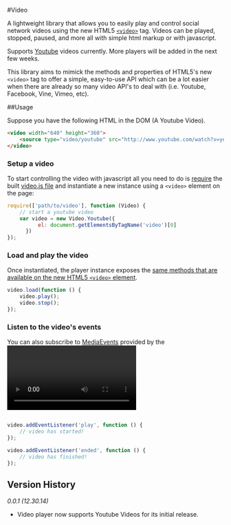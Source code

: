 #Video

A lightweight library that allows you to easily play and control social network videos using the new HTML5 [`<video>`](https://developer.mozilla.org/en-US/docs/Web/HTML/Element/video) tag. Videos
can be played, stopped, paused, and more all with simple html markup or with javascript.

Supports [Youtube](youtube.com) videos currently. More players will be added in the next few weeks.

This library aims to mimick the methods and properties of HTML5's new `<video>` tag to offer a simple, easy-to-use API
which can be a lot easier when there are already so many video API's to deal with (i.e. Youtube, Facebook, Vine, Vimeo, etc).


##Usage

Suppose you have the following HTML in the DOM (A Youtube Video).

```html
<video width="640" height="360">
    <source type="video/youtube" src="http://www.youtube.com/watch?v=ye82js0sL32" />
</video>
```

### Setup a video
To start controlling the video with javascript all you need to do is [require](http://requirejs.org) the built [video.js file](https://github.com/mkay581/video/tree/master/dist) and instantiate a new instance using a `<video>` element on the page:

```javascript
require(['path/to/video'], function (Video) {
    // start a youtube video
    var video = new Video.Youtube({
          el: document.getElementsByTagName('video')[0]
      })
});
```

### Load and play the video
Once instantiated, the player instance exposes the [same methods that are available on the new HTML5 `<video>` element](https://developer.mozilla.org/en-US/docs/Web/Guide/HTML/Using_HTML5_audio_and_video#Controlling_media_playback).

```javascript
video.load(function () {
    video.play();
    video.stop();
});
```

### Listen to the video's events
You can also subscribe to [MediaEvents](https://developer.mozilla.org/en-US/docs/Web/Guide/Events/Media_events) provided by the <video> element:

```javascript

video.addEventListener('play', function () {
    // video has started!
});

video.addEventListener('ended', function () {
    // video has finished!
});
```

## Version History

*0.0.1 (12.30.14)*

* Video player now supports Youtube Videos for its initial release.



